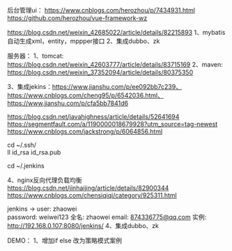 后台管理ui：
https://www.cnblogs.com/herozhou/p/7434931.html
https://github.com/herozhou/vue-framework-wz

https://blog.csdn.net/weixin_42685022/article/details/82215893
1、mybatis自动生成xml，entity，mppper接口
2、集成dubbo、zk

服务器：
1、tomcat: https://blog.csdn.net/weixin_42603777/article/details/83715169
2、maven: https://blog.csdn.net/weixin_37352094/article/details/80375350

3、集成jekins：https://www.jianshu.com/p/ee092bb7c239、
https://www.cnblogs.com/cheng95/p/6542036.html、
https://www.jianshu.com/p/cfa5bb7841d6

https://blog.csdn.net/javahighness/article/details/52641694
https://segmentfault.com/a/1190000018679928?utm_source=tag-newest
https://www.cnblogs.com/jackstrong/p/6064856.html

cd ~/.ssh/   
ll
id_rsa  id_rsa.pub

cd ~/.jenkins

4、nginx反向代理负载均衡
https://blog.csdn.net/jinhaijing/article/details/82900344
https://www.cnblogs.com/chensiqiqi/category/925311.html




jenkins -> 
user: zhaowei  
password: weiwei123
全名: zhaowei
email: 874336775@qq.com
实例: http://192.168.0.107:8080/jenkins/
4、集成dubbo、zk



DEMO：
1、增加if else 改为策略模式案例